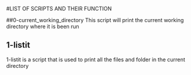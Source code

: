 #LIST OF SCRIPTS AND THEIR FUNCTION

##0-current_working_directory
This script will print the current working directory where it is been run

## 1-listit
1-listit is a script that is used to print all the files and folder in the current directory